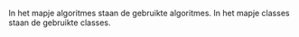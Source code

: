 In het mapje algoritmes staan de gebruikte algoritmes. In het mapje classes staan de gebruikte classes.
